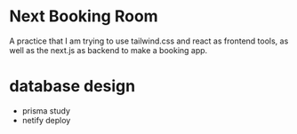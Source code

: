 # Next Booking Room

A practice that I am trying to use tailwind.css and react as frontend tools, as well as the next.js as backend to make a booking app.

# database design
- prisma study
- netify deploy
